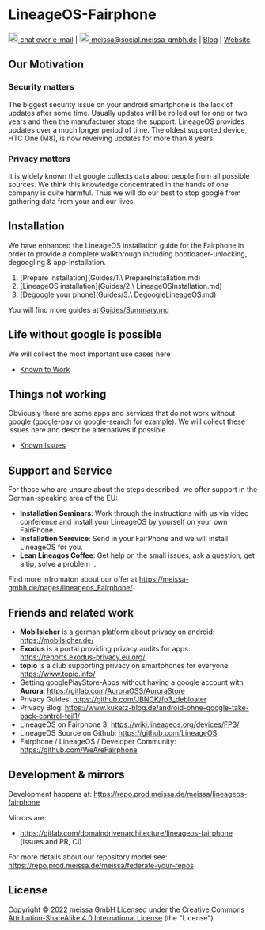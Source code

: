 # LineageOS-Fairphone

[<img src="https://domaindrivenarchitecture.org/img/delta-chat.svg" width=20 alt="DeltaChat"> chat over e-mail](mailto:buero@meissa-gmbh.de?subject=community-chat) | [<img src="https://meissa.de/images/parts/contact/mastodon36_hue9b2464f10b18e134322af482b9c915e_5501_filter_14705073121015236177.png" width=20 alt="M"> meissa@social.meissa-gmbh.de](https://social.meissa-gmbh.de/@meissa) | [Blog](https://domaindrivenarchitecture.org) | [Website](https://meissa.de)

## Our Motivation
### Security matters

The biggest security issue on your android smartphone is the lack of updates after some time. 
Usually updates will be rolled out for one or two years and then the manufacturer stops the support. 
LineageOS provides updates over a much longer period of time. The oldest supported device, HTC One (M8), is now reveiving updates for more than 8 years.

### Privacy matters

It is widely known that google collects data about people from all possible sources. 
We think this knowledge concentrated in the hands of one company is quite harmful. 
Thus we will do our best to stop google from gathering data from your and our lives.

## Installation

We have enhanced the LineageOS installation guide for the Fairphone in order to provide a complete walkthrough including bootloader-unlocking, degoogling & app-installation.

1. [Prepare installation](Guides/1.\ PrepareInstallation.md)
2. [LineageOS installation](Guides/2.\ LineageOSInstallation.md)
3. [Degoogle your phone](Guides/3.\ DegoogleLineageOS.md)

You will find more guides at [Guides/Summary.md](Guides/Summary.md)

## Life without google is possible

We will collect the most important use cases here

* [Known to Work](KnownToWork/Summary.md)


## Things not working

Obviously there are some apps and services that do not work without google (google-pay or google-search for example). 
We will collect these issues here and describe alternatives if possible.

* [Known Issues](KnownIssues/Summary.md)


## Support and Service

For those who are unsure about the steps described, we offer support in the German-speaking area of the EU:
* **Installation Seminars**: Work through the instructions with us via video conference and install your LineageOS by yourself on your own FairPhone.
* **Installation Serevice**: Send in your FairPhone and we will install LineageOS for you.
* **Lean Lineagos Coffee**: Get help on the small issues, ask a question, get a tip, solve a problem ...

Find more infromaton about our offer at https://meissa-gmbh.de/pages/lineageos_Fairphone/


## Friends and related work

* **Mobilsicher** is a german platform about privacy on android: https://mobilsicher.de/
* **Exodus** is a portal providing privacy audits for apps: https://reports.exodus-privacy.eu.org/
* **topio** is a club supporting privacy on smartphones for everyone: https://www.topio.info/
* Getting googlePlayStore-Apps without having a google account with **Aurora**: https://gitlab.com/AuroraOSS/AuroraStore
* Privacy Guides: https://github.com/JBNCK/fp3_debloater
* Privacy Blog: https://www.kuketz-blog.de/android-ohne-google-take-back-control-teil1/
* LineageOS on Fairphone 3: https://wiki.lineageos.org/devices/FP3/
* LineageOS Source on Github: https://github.com/LineageOS
* Fairphone / LineageOS / Developer Community: https://github.com/WeAreFairphone

## Development & mirrors

Development happens at: https://repo.prod.meissa.de/meissa/lineageos-fairphone

Mirrors are:

* https://gitlab.com/domaindrivenarchitecture/lineageos-fairphone (issues and PR, CI)

For more details about our repository model see: https://repo.prod.meissa.de/meissa/federate-your-repos

## License

Copyright © 2022 meissa GmbH
Licensed under the [Creative Commons Attribution-ShareAlike 4.0 International License](LICENSE) (the "License")
